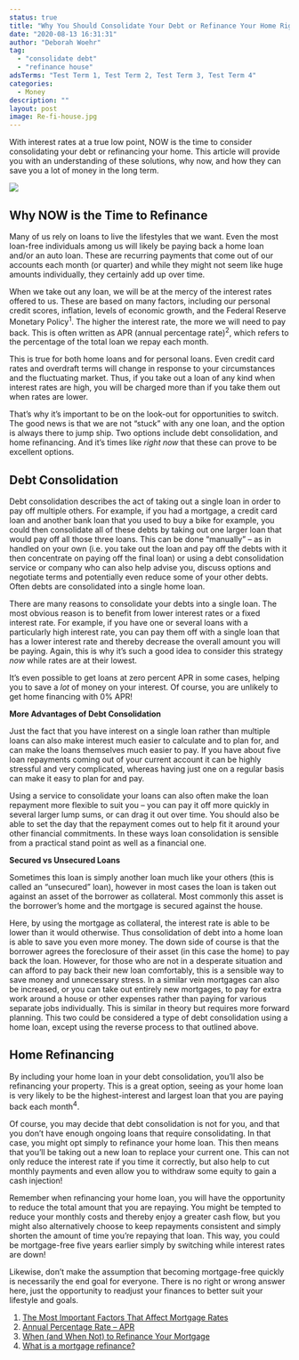 ```yaml
---
status: true
title: "Why You Should Consolidate Your Debt or Refinance Your Home Right Now"
date: "2020-08-13 16:31:31"
author: "Deborah Woehr"
tag:
  - "consolidate debt"
  - "refinance house"
adsTerms: "Test Term 1, Test Term 2, Test Term 3, Test Term 4"
categories:
  - Money
description: ""
layout: post
image: Re-fi-house.jpg
---
```


With interest rates at a true low point, NOW is the time to consider consolidating your debt or refinancing your home. This article will provide you with an understanding of these solutions, why now, and how they can save you a lot of money in the long term.

![](/posts/Re-fi-house.jpg)

## Why NOW is the Time to Refinance

Many of us rely on loans to live the lifestyles that we want. Even the most loan-free individuals among us will likely be paying back a home loan and/or an auto loan. These are recurring payments that come out of our accounts each month (or quarter) and while they might not seem like huge amounts individually, they certainly add up over time.

When we take out any loan, we will be at the mercy of the interest rates offered to us. These are based on many factors, including our personal credit scores, inflation, levels of economic growth, and the Federal Reserve Monetary Policy<sup>1</sup>. The higher the interest rate, the more we will need to pay back. This is often written as APR (annual percentage rate)<sup>2</sup>, which refers to the percentage of the total loan we repay each month.

This is true for both home loans and for personal loans. Even credit card rates and overdraft terms will change in response to your circumstances and the fluctuating market. Thus, if you take out a loan of any kind when interest rates are high, you will be charged more than if you take them out when rates are lower.

That’s why it’s important to be on the look-out for opportunities to switch. The good news is that we are not “stuck” with any one loan, and the option is always there to jump ship. Two options include debt consolidation, and home refinancing. And it’s times like _right now_ that these can prove to be excellent options.

## Debt Consolidation

Debt consolidation describes the act of taking out a single loan in order to pay off multiple others. For example, if you had a mortgage, a credit card loan and another bank loan that you used to buy a bike for example, you could then consolidate all of these debts by taking out one larger loan that would pay off all those three loans. This can be done “manually” – as in handled on your own (i.e. you take out the loan and pay off the debts with it then concentrate on paying off the final loan) or using a debt consolidation service or company who can also help advise you, discuss options and negotiate terms and potentially even reduce some of your other debts. Often debts are consolidated into a single home loan.

There are many reasons to consolidate your debts into a single loan. The most obvious reason is to benefit from lower interest rates or a fixed interest rate. For example, if you have one or several loans with a particularly high interest rate, you can pay them off with a single loan that has a lower interest rate and thereby decrease the overall amount you will be paying. Again, this is why it’s such a good idea to consider this strategy _now_ while rates are at their lowest.

It’s even possible to get loans at zero percent APR in some cases, helping you to save a _lot_ of money on your interest. Of course, you are unlikely to get home financing with 0% APR!

**More Advantages of Debt Consolidation**

Just the fact that you have interest on a single loan rather than multiple loans can also make interest much easier to calculate and to plan for, and can make the loans themselves much easier to pay. If you have about five loan repayments coming out of your current account it can be highly stressful and very complicated, whereas having just one on a regular basis can make it easy to plan for and pay.

Using a service to consolidate your loans can also often make the loan repayment more flexible to suit you – you can pay it off more quickly in several larger lump sums, or can drag it out over time. You should also be able to set the day that the repayment comes out to help fit it around your other financial commitments. In these ways loan consolidation is sensible from a practical stand point as well as a financial one.

**Secured vs Unsecured Loans**

Sometimes this loan is simply another loan much like your others (this is called an “unsecured” loan), however in most cases the loan is taken out against an asset of the borrower as collateral. Most commonly this asset is the borrower’s home and the mortgage is secured against the house.

Here, by using the mortgage as collateral, the interest rate is able to be lower than it would otherwise. Thus consolidation of debt into a home loan is able to save you even more money. The down side of course is that the borrower agrees the foreclosure of their asset (in this case the home) to pay back the loan. However, for those who are not in a desperate situation and can afford to pay back their new loan comfortably, this is a sensible way to save money and unnecessary stress. In a similar vein mortgages can also be increased, or you can take out entirely new mortgages, to pay for extra work around a house or other expenses rather than paying for various separate jobs individually. This is similar in theory but requires more forward planning. This two could be considered a type of debt consolidation using a home loan, except using the reverse process to that outlined above.

## Home Refinancing

By including your home loan in your debt consolidation, you’ll also be refinancing your property. This is a great option, seeing as your home loan is very likely to be the highest-interest and largest loan that you are paying back each month<sup>4</sup>.

Of course, you may decide that debt consolidation is not for you, and that you don’t have enough ongoing loans that require consolidating. In that case, you might opt simply to refinance your home loan. This then means that you’ll be taking out a new loan to replace your current one. This can not only reduce the interest rate if you time it correctly, but also help to cut monthly payments and even allow you to withdraw some equity to gain a cash injection!

Remember when refinancing your home loan, you will have the opportunity to reduce the total amount that you are repaying. You might be tempted to reduce your monthly costs and thereby enjoy a greater cash flow, but you might also alternatively choose to keep repayments consistent and simply shorten the amount of time you’re repaying that loan. This way, you could be mortgage-free five years earlier simply by switching while interest rates are down!

Likewise, don’t make the assumption that becoming mortgage-free quickly is necessarily the end goal for everyone. There is no right or wrong answer here, just the opportunity to readjust your finances to better suit your lifestyle and goals.

1. [The Most Important Factors That Affect Mortgage Rates](https://www.investopedia.com/mortgage/mortgage-rates/factors-affect-mortgage-rates/)
2. [Annual Percentage Rate – APR](https://www.investopedia.com/terms/a/apr.asp)
3. [When (and When Not) to Refinance Your Mortgage](https://www.investopedia.com/mortgage/refinance/when-and-when-not-to-refinance-mortgage/)
4. [What is a mortgage refinance?](https://www.nerdwallet.com/blog/mortgages/how-to-refinance-your-mortgage/)
